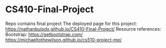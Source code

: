 # CS410-Final-Project
Repo contains final project
The deployed page for this project: https://nathanbuipdx.github.io/CS410-Final-Project/
Resource references:
    Bootstrap: https://getbootstrap.com/
    https://michaeltothewilson.github.io/cs510-project-me/
